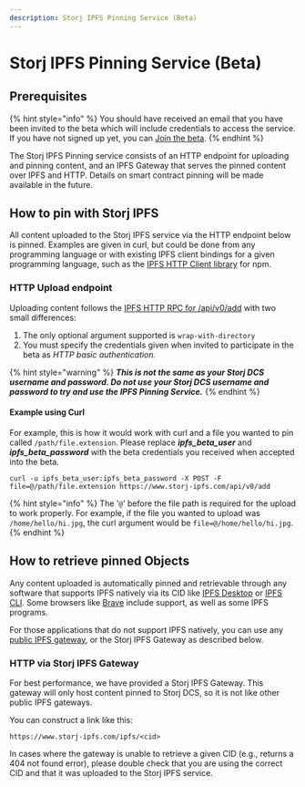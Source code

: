 ```yaml
---
description: Storj IPFS Pinning Service (Beta)
---
```


# Storj IPFS Pinning Service (Beta)

## Prerequisites

{% hint style="info" %}
You should have received an email that you have been invited to the beta which will include credentials to access the service. If you have not signed up yet, you can [Join the beta](https://landing.storj.io/permanently-pin-with-storj-dcs).
{% endhint %}

The Storj IPFS Pinning service consists of an HTTP endpoint for uploading and pinning content, and an IPFS Gateway that serves the pinned content over IPFS and HTTP. Details on smart contract pinning will be made available in the future.

## How to pin with Storj IPFS

All content uploaded to the Storj IPFS service via the HTTP endpoint below is pinned. Examples are given in curl, but could be done from any programming language or with existing IPFS client bindings for a given programming language, such as the  [IPFS HTTP Client library](https://www.npmjs.com/package/ipfs-http-client) for npm.

### HTTP Upload endpoint

Uploading content follows the [IPFS HTTP RPC for /api/v0/add](https://docs.ipfs.io/reference/http/api/#api-v0-add) with two small differences:

1. The only optional argument supported is `wrap-with-directory`&#x20;
2. You must specify the credentials given when invited to participate in the beta as _HTTP basic authentication._

{% hint style="warning" %}
_**This is not the same as your Storj DCS username and password. Do not use your Storj DCS username and password to try and use the IPFS Pinning Service.**_
{% endhint %}

#### Example using Curl&#x20;

For example, this is how it would work with curl and a file you wanted to pin called `/path/file.extension`. Please replace _**ipfs\_beta\_user**_ and _**ipfs\_beta\_password**_ with the beta credentials you received when accepted into the beta.

```
curl -u ipfs_beta_user:ipfs_beta_password -X POST -F file=@/path/file.extension https://www.storj-ipfs.com/api/v0/add
```

{% hint style="info" %}
The '`@`' before the file path is required for the upload to work properly. For example, if the file you wanted to upload was `/home/hello/hi.jpg`, the curl argument would be `file=@/home/hello/hi.jpg`.
{% endhint %}

## How to retrieve pinned Objects

Any content uploaded is automatically pinned and retrievable through any software that supports IPFS natively via its CID like [IPFS Desktop](https://github.com/ipfs/ipfs-desktop) or [IPFS CLI](https://docs.ipfs.io/how-to/command-line-quick-start/). Some browsers like [Brave](https://brave.com/ipfs-support/) include support, as well as some IPFS programs.

For those applications that do not support IPFS natively, you can use any [public IPFS gateway](https://docs.ipfs.io/concepts/ipfs-gateway/), or the Storj IPFS Gateway as described below.

### HTTP via Storj IPFS Gateway

For best performance, we have provided a Storj IPFS Gateway. This gateway will only host content pinned to Storj DCS, so it is not like other public IPFS gateways.

You can construct a link like this:

```
https://www.storj-ipfs.com/ipfs/<cid>
```

In cases where the gateway is unable to retrieve a given CID (e.g., returns a 404 not found error), please double check that you are using the correct CID and that it was uploaded to the Storj IPFS service.
